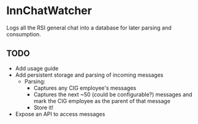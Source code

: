 # InnChatWatcher
Logs all the RSI general chat into a database for later parsing and consumption.

## TODO
- Add usage guide
- Add persistent storage and parsing of incoming messages
  - Parsing:
    - Captures any CIG employee's messages
    - Captures the next ~50 (could be configurable?) messages and mark the CIG
      employee as the parent of that message
    - Store it!
- Expose an API to access messages
